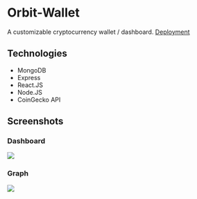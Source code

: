# Orbit-Wallet
A customizable cryptocurrency wallet / dashboard.
<a href = "https://orbit-wallet.herokuapp.com/"> Deployment </a>

## Technologies
- MongoDB
- Express
- React.JS
- Node.JS
- CoinGecko API

## Screenshots

### Dashboard
<img src = "https://i.imgur.com/6LwRjuz.png"/>

### Graph
<img src = "https://i.imgur.com/lSpUZ5F.png"/>

